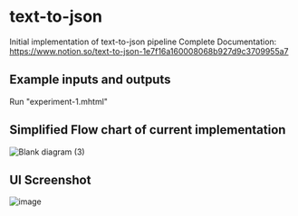 # text-to-json
Initial implementation of text-to-json pipeline
Complete Documentation: https://www.notion.so/text-to-json-1e7f16a160008068b927d9c3709955a7

## Example inputs and outputs
Run "experiment-1.mhtml"

## Simplified Flow chart of current implementation
![Blank diagram (3)](https://github.com/user-attachments/assets/a24479ca-9820-49e9-942e-98d1200ff376)

## UI Screenshot
![image](https://github.com/user-attachments/assets/63f54431-8df9-475f-b498-b4f09303da14)

